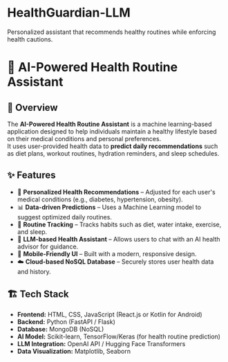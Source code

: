 # HealthGuardian-LLM
Personalized assistant that recommends healthy routines while enforcing health cautions.
# 🧠 AI-Powered Health Routine Assistant

## 📌 Overview
The **AI-Powered Health Routine Assistant** is a machine learning-based application designed to help individuals maintain a healthy lifestyle based on their medical conditions and personal preferences.  
It uses user-provided health data to **predict daily recommendations** such as diet plans, workout routines, hydration reminders, and sleep schedules.

## ✨ Features
- 🏥 **Personalized Health Recommendations** – Adjusted for each user's medical conditions (e.g., diabetes, hypertension, obesity).
- 📊 **Data-driven Predictions** – Uses a Machine Learning model to suggest optimized daily routines.
- 📅 **Routine Tracking** – Tracks habits such as diet, water intake, exercise, and sleep.
- 🧠 **LLM-based Health Assistant** – Allows users to chat with an AI health advisor for guidance.
- 📱 **Mobile-Friendly UI** – Built with a modern, responsive design.
- ☁️ **Cloud-based NoSQL Database** – Securely stores user health data and history.

## 🏗️ Tech Stack
- **Frontend:** HTML, CSS, JavaScript (React.js or Kotlin for Android)
- **Backend:** Python (FastAPI / Flask)
- **Database:** MongoDB (NoSQL)
- **AI Model:** Scikit-learn, TensorFlow/Keras (for health routine prediction)
- **LLM Integration:** OpenAI API / Hugging Face Transformers
- **Data Visualization:** Matplotlib, Seaborn


